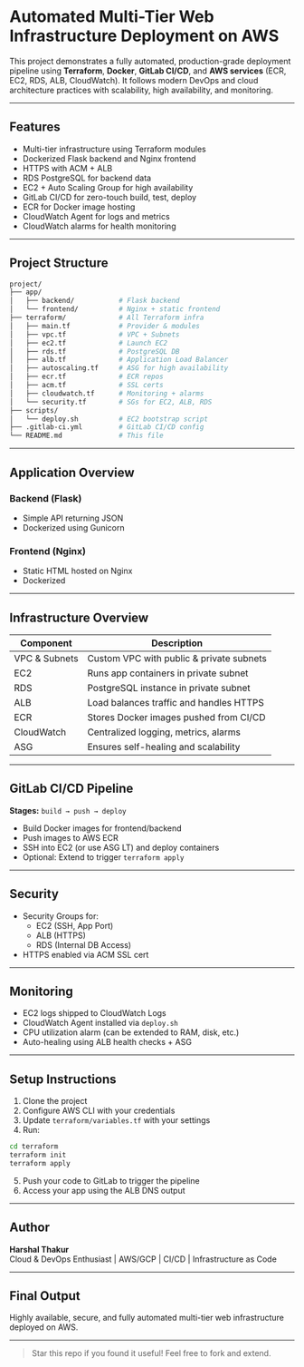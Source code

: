 # Automated Multi-Tier Web Infrastructure Deployment on AWS 

This project demonstrates a fully automated, production-grade deployment pipeline using **Terraform**, **Docker**, **GitLab CI/CD**, and **AWS services** (ECR, EC2, RDS, ALB, CloudWatch). It follows modern DevOps and cloud architecture practices with scalability, high availability, and monitoring.

---

## Features

- Multi-tier infrastructure using Terraform modules
- Dockerized Flask backend and Nginx frontend
- HTTPS with ACM + ALB
- RDS PostgreSQL for backend data
- EC2 + Auto Scaling Group for high availability
- GitLab CI/CD for zero-touch build, test, deploy
- ECR for Docker image hosting
- CloudWatch Agent for logs and metrics
- CloudWatch alarms for health monitoring

---

## Project Structure

```bash
project/
├── app/
│   ├── backend/           # Flask backend
│   └── frontend/          # Nginx + static frontend
├── terraform/             # All Terraform infra
│   ├── main.tf            # Provider & modules
│   ├── vpc.tf             # VPC + Subnets
│   ├── ec2.tf             # Launch EC2
│   ├── rds.tf             # PostgreSQL DB
│   ├── alb.tf             # Application Load Balancer
│   ├── autoscaling.tf     # ASG for high availability
│   ├── ecr.tf             # ECR repos
│   ├── acm.tf             # SSL certs
│   ├── cloudwatch.tf      # Monitoring + alarms
│   └── security.tf        # SGs for EC2, ALB, RDS
├── scripts/
│   └── deploy.sh          # EC2 bootstrap script
├── .gitlab-ci.yml         # GitLab CI/CD config
└── README.md              # This file
```

---

## Application Overview

### Backend (Flask)
- Simple API returning JSON
- Dockerized using Gunicorn

### Frontend (Nginx)
- Static HTML hosted on Nginx
- Dockerized

---

## Infrastructure Overview

| Component | Description |
|----------|-------------|
| VPC & Subnets | Custom VPC with public & private subnets |
| EC2 | Runs app containers in private subnet |
| RDS | PostgreSQL instance in private subnet |
| ALB | Load balances traffic and handles HTTPS |
| ECR | Stores Docker images pushed from CI/CD |
| CloudWatch | Centralized logging, metrics, alarms |
| ASG | Ensures self-healing and scalability |

---

## GitLab CI/CD Pipeline

**Stages:** `build → push → deploy`

- Build Docker images for frontend/backend
- Push images to AWS ECR
- SSH into EC2 (or use ASG LT) and deploy containers
- Optional: Extend to trigger `terraform apply`

---

## Security

- Security Groups for:
  - EC2 (SSH, App Port)
  - ALB (HTTPS)
  - RDS (Internal DB Access)
- HTTPS enabled via ACM SSL cert

---

## Monitoring

- EC2 logs shipped to CloudWatch Logs
- CloudWatch Agent installed via `deploy.sh`
- CPU utilization alarm (can be extended to RAM, disk, etc.)
- Auto-healing using ALB health checks + ASG

---

## Setup Instructions

1. Clone the project
2. Configure AWS CLI with your credentials
3. Update `terraform/variables.tf` with your settings
4. Run:
```bash
cd terraform
terraform init
terraform apply
```
5. Push your code to GitLab to trigger the pipeline
6. Access your app using the ALB DNS output

---

## Author
**Harshal Thakur**  
Cloud & DevOps Enthusiast | AWS/GCP | CI/CD | Infrastructure as Code

---

## Final Output

Highly available, secure, and fully automated multi-tier web infrastructure deployed on AWS.

---

> Star this repo if you found it useful! Feel free to fork and extend.

